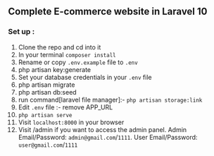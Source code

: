 ## Complete E-commerce website in  Laravel 10



### Set up :

1. Clone the repo and cd into it
2. In your terminal ```composer install```
3. Rename or copy ```.env.example``` file to ``.env``
4. php artisan key:generate
5. Set your database credentials in your ```.env``` file
6. php artisan migrate
7. php artisan db:seed
10. run command[laravel file manager]:-  ```php artisan storage:link```
11. Edit ```.env``` file :- remove APP_URL
10. ```php artisan serve``` 
11. Visit ```localhost:8000``` in your browser
12. Visit /admin if you want to access the admin panel. Admin Email/Password: ```admin@gmail.com```/```1111```. User Email/Password: ```user@gmail.com```/```1111```

